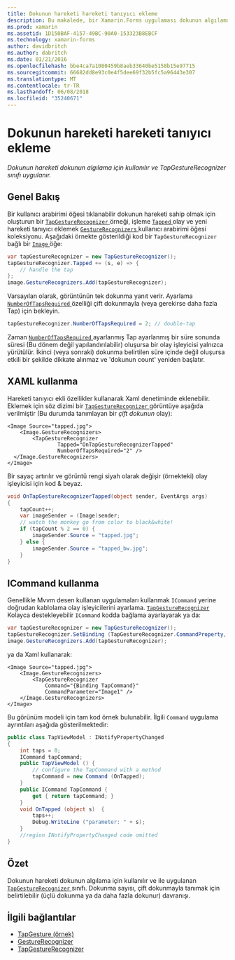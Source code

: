 ```yaml
---
title: Dokunun hareketi hareketi tanıyıcı ekleme
description: Bu makalede, bir Xamarin.Forms uygulaması dokunun algılama dokunun hareketi kullanımı açıklanmaktadır. Dokunun algılama TapGestureRecognizer sınıfı uygulanır.
ms.prod: xamarin
ms.assetid: 1D150BAF-4157-49BC-90A0-153323B8EBCF
ms.technology: xamarin-forms
author: davidbritch
ms.author: dabritch
ms.date: 01/21/2016
ms.openlocfilehash: bbe4ca7a1080459b8aeb33640be5158b15e97715
ms.sourcegitcommit: 66682dd8e93c0e4f5dee69f32b5fc5a96443e307
ms.translationtype: MT
ms.contentlocale: tr-TR
ms.lasthandoff: 06/08/2018
ms.locfileid: "35240671"
---
```

# <a name="adding-a-tap-gesture-gesture-recognizer"></a>Dokunun hareketi hareketi tanıyıcı ekleme

_Dokunun hareketi dokunun algılama için kullanılır ve TapGestureRecognizer sınıfı uygulanır._

## <a name="overview"></a>Genel Bakış

Bir kullanıcı arabirimi öğesi tıklanabilir dokunun hareketi sahip olmak için oluşturun bir [ `TapGestureRecognizer` ](https://developer.xamarin.com/api/type/Xamarin.Forms.TapGestureRecognizer/) örneği, işleme [ `Tapped` ](https://developer.xamarin.com/api/event/Xamarin.Forms.TapGestureRecognizer.Tapped/) olay ve yeni hareketi tanıyıcı eklemek [ `GestureRecognizers` ](https://developer.xamarin.com/api/property/Xamarin.Forms.View.GestureRecognizers/) kullanıcı arabirimi öğesi koleksiyonu. Aşağıdaki örnekte gösterildiği kod bir `TapGestureRecognizer` bağlı bir [ `Image` ](https://developer.xamarin.com/api/type/Xamarin.Forms.Image/) öğe:

```csharp
var tapGestureRecognizer = new TapGestureRecognizer();
tapGestureRecognizer.Tapped += (s, e) => {
    // handle the tap
};
image.GestureRecognizers.Add(tapGestureRecognizer);
```

Varsayılan olarak, görüntünün tek dokunma yanıt verir. Ayarlama [ `NumberOfTapsRequired` ](https://developer.xamarin.com/api/property/Xamarin.Forms.TapGestureRecognizer.NumberOfTapsRequired/) özelliği çift dokunmayla (veya gerekirse daha fazla Tap) için bekleyin.

```csharp
tapGestureRecognizer.NumberOfTapsRequired = 2; // double-tap
```

Zaman [ `NumberOfTapsRequired` ](https://developer.xamarin.com/api/property/Xamarin.Forms.TapGestureRecognizer.NumberOfTapsRequired/) ayarlanmış Tap ayarlanmış bir süre sonunda süresi (Bu dönem değil yapılandırılabilir) oluşursa bir olay işleyicisi yalnızca yürütülür. İkinci (veya sonraki) dokunma belirtilen süre içinde değil oluşursa etkili bir şekilde dikkate alınmaz ve 'dokunun count' yeniden başlatır.

<a name="Using_Xaml" />

## <a name="using-xaml"></a>XAML kullanma

Hareketi tanıyıcı ekli özellikler kullanarak Xaml denetiminde eklenebilir. Eklemek için söz dizimi bir [ `TapGestureRecognizer` ](https://developer.xamarin.com/api/type/Xamarin.Forms.TapGestureRecognizer/) görüntüye aşağıda verilmiştir (Bu durumda tanımlayan bir *çift dokunun* olay):

```xaml
<Image Source="tapped.jpg">
    <Image.GestureRecognizers>
        <TapGestureRecognizer
                Tapped="OnTapGestureRecognizerTapped"
                NumberOfTapsRequired="2" />
  </Image.GestureRecognizers>
</Image>
```

Bir sayaç artırılır ve görüntü rengi siyah olarak değişir (örnekteki) olay işleyicisi için kod &amp; beyaz.

```csharp
void OnTapGestureRecognizerTapped(object sender, EventArgs args)
{
    tapCount++;
    var imageSender = (Image)sender;
    // watch the monkey go from color to black&white!
    if (tapCount % 2 == 0) {
        imageSender.Source = "tapped.jpg";
    } else {
        imageSender.Source = "tapped_bw.jpg";
    }
}
```

## <a name="using-icommand"></a>ICommand kullanma

Genellikle Mvvm desen kullanan uygulamaları kullanmak `ICommand` yerine doğrudan kablolama olay işleyicilerini ayarlama. [ `TapGestureRecognizer` ](https://developer.xamarin.com/api/type/Xamarin.Forms.TapGestureRecognizer/) Kolayca destekleyebilir `ICommand` kodda bağlama ayarlayarak ya da:

```csharp
var tapGestureRecognizer = new TapGestureRecognizer();
tapGestureRecognizer.SetBinding (TapGestureRecognizer.CommandProperty, "TapCommand");
image.GestureRecognizers.Add(tapGestureRecognizer);
```

ya da Xaml kullanarak:

```xaml
<Image Source="tapped.jpg">
    <Image.GestureRecognizers>
        <TapGestureRecognizer
            Command="{Binding TapCommand}"
            CommandParameter="Image1" />
    </Image.GestureRecognizers>
</Image>
```

Bu görünüm modeli için tam kod örnek bulunabilir. İlgili `Command` uygulama ayrıntıları aşağıda gösterilmektedir:

```csharp
public class TapViewModel : INotifyPropertyChanged
{
    int taps = 0;
    ICommand tapCommand;
    public TapViewModel () {
        // configure the TapCommand with a method
        tapCommand = new Command (OnTapped);
    }
    public ICommand TapCommand {
        get { return tapCommand; }
    }
    void OnTapped (object s)  {
        taps++;
        Debug.WriteLine ("parameter: " + s);
    }
    //region INotifyPropertyChanged code omitted
}
```

## <a name="summary"></a>Özet

Dokunun hareketi dokunun algılama için kullanılır ve ile uygulanan [ `TapGestureRecognizer` ](https://developer.xamarin.com/api/type/Xamarin.Forms.TapGestureRecognizer/) sınıfı. Dokunma sayısı, çift dokunmayla tanımak için belirtilebilir (üçlü dokunma ya da daha fazla dokunur) davranışı.


## <a name="related-links"></a>İlgili bağlantılar

- [TapGesture (örnek)](https://developer.xamarin.com/samples/xamarin-forms/WorkingWithGestures/TapGesture/)
- [GestureRecognizer](https://developer.xamarin.com/api/type/Xamarin.Forms.GestureRecognizer/)
- [TapGestureRecognizer](https://developer.xamarin.com/api/type/Xamarin.Forms.TapGestureRecognizer/)
